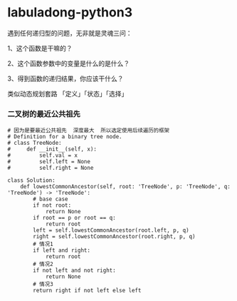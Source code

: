 # labuladong-python3

遇到任何递归型的问题，无非就是灵魂三问：

1、这个函数是干嘛的？

2、这个函数参数中的变量是什么的是什么？

3、得到函数的递归结果，你应该干什么？

类似动态规划套路
「定义」「状态」「选择」

### 二叉树的最近公共祖先
```
# 因为是要最近公共祖先  深度最大  所以选定使用后续遍历的框架
# Definition for a binary tree node.
# class TreeNode:
#     def __init__(self, x):
#         self.val = x
#         self.left = None
#         self.right = None

class Solution:
    def lowestCommonAncestor(self, root: 'TreeNode', p: 'TreeNode', q: 'TreeNode') -> 'TreeNode':
        # base case
        if not root:
            return None
        if root == p or root == q:
            return root
        left = self.lowestCommonAncestor(root.left, p, q)
        right = self.lowestCommonAncestor(root.right, p, q)
        # 情况1
        if left and right:
            return root
        # 情况2
        if not left and not right:
            return None
        # 情况3
        return right if not left else left
```
